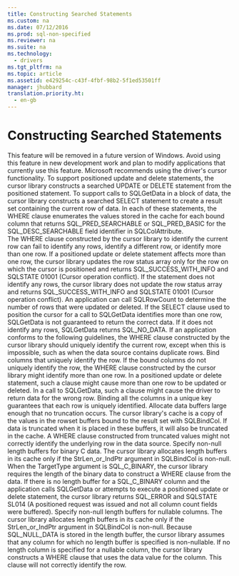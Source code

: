 ```yaml
---
title: Constructing Searched Statements
ms.custom: na
ms.date: 07/12/2016
ms.prod: sql-non-specified
ms.reviewer: na
ms.suite: na
ms.technology: 
  - drivers
ms.tgt_pltfrm: na
ms.topic: article
ms.assetid: e429254c-c43f-4fbf-98b2-5f1ed53501ff
manager: jhubbard
translation.priority.ht: 
  - en-gb
---
```

# Constructing Searched Statements
<?xml version="1.0" encoding="utf-8"?>
<developerReferenceWithoutSyntaxDocument xmlns="http://ddue.schemas.microsoft.com/authoring/2003/5" xmlns:xlink="http://www.w3.org/1999/xlink" xmlns:xsi="http://www.w3.org/2001/XMLSchema-instance" xsi:schemaLocation="http://ddue.schemas.microsoft.com/authoring/2003/5 http://dduestorage.blob.core.windows.net/ddueschema/developer.xsd">
  <introduction>
    <alert class="important">
      <para>This feature will be removed in a future version of Windows. Avoid using this feature in new development work and plan to modify applications that currently use this feature. Microsoft recommends using the driver's cursor functionality.</para>
    </alert>
    <para>To support positioned update and delete statements, the cursor library constructs a searched <legacyBold>UPDATE</legacyBold> or <legacyBold>DELETE</legacyBold> statement from the positioned statement. To support calls to <legacyBold>SQLGetData</legacyBold> in a block of data, the cursor library constructs a searched <legacyBold>SELECT</legacyBold> statement to create a result set containing the current row of data. In each of these statements, the <legacyBold>WHERE</legacyBold> clause enumerates the values stored in the cache for each bound column that returns SQL_PRED_SEARCHABLE or SQL_PRED_BASIC for the SQL_DESC_SEARCHABLE field identifier in <legacyBold>SQLColAttribute</legacyBold>.</para>
  </introduction>
  <section>
    <content>
      <alert class="caution">
        <para>The <legacyBold>WHERE</legacyBold> clause constructed by the cursor library to identify the current row can fail to identify any rows, identify a different row, or identify more than one row.</para>
      </alert>
      <para>If a positioned update or delete statement affects more than one row, the cursor library updates the row status array only for the row on which the cursor is positioned and returns SQL_SUCCESS_WITH_INFO and SQLSTATE 01001 (Cursor operation conflict). If the statement does not identify any rows, the cursor library does not update the row status array and returns SQL_SUCCESS_WITH_INFO and SQLSTATE 01001 (Cursor operation conflict). An application can call <legacyBold>SQLRowCount</legacyBold> to determine the number of rows that were updated or deleted.</para>
      <para>If the <legacyBold>SELECT</legacyBold> clause used to position the cursor for a call to <legacyBold>SQLGetData</legacyBold> identifies more than one row, <legacyBold>SQLGetData</legacyBold> is not guaranteed to return the correct data. If it does not identify any rows, <legacyBold>SQLGetData</legacyBold> returns SQL_NO_DATA.</para>
      <para>If an application conforms to the following guidelines, the <legacyBold>WHERE</legacyBold> clause constructed by the cursor library should uniquely identify the current row, except when this is impossible, such as when the data source contains duplicate rows.  </para>
      <list class="bullet">
        <listItem>
          <para>
            <legacyBold>Bind columns that uniquely identify the row.</legacyBold> If the bound columns do not uniquely identify the row, the <legacyBold>WHERE</legacyBold> clause constructed by the cursor library might identify more than one row. In a positioned update or delete statement, such a clause might cause more than one row to be updated or deleted. In a call to <legacyBold>SQLGetData</legacyBold>, such a clause might cause the driver to return data for the wrong row. Binding all the columns in a unique key guarantees that each row is uniquely identified.</para>
        </listItem>
        <listItem>
          <para>
            <legacyBold>Allocate data buffers large enough that no truncation occurs.</legacyBold> The cursor library's cache is a copy of the values in the rowset buffers bound to the result set with <legacyBold>SQLBindCol</legacyBold>. If data is truncated when it is placed in these buffers, it will also be truncated in the cache. A <legacyBold>WHERE</legacyBold> clause constructed from truncated values might not correctly identify the underlying row in the data source.</para>
        </listItem>
        <listItem>
          <para>
            <legacyBold>Specify non-null length buffers for binary C data.</legacyBold> The cursor library allocates length buffers in its cache only if the <legacyItalic>StrLen_or_IndPtr</legacyItalic> argument in <legacyBold>SQLBindCol</legacyBold> is non-null. When the <legacyItalic>TargetType</legacyItalic> argument is SQL_C_BINARY, the cursor library requires the length of the binary data to construct a <legacyBold>WHERE</legacyBold> clause from the data. If there is no length buffer for a SQL_C_BINARY column and the application calls <legacyBold>SQLGetData</legacyBold> or attempts to execute a positioned update or delete statement, the cursor library returns SQL_ERROR and SQLSTATE SL014 (A positioned request was issued and not all column count fields were buffered).</para>
        </listItem>
        <listItem>
          <para>
            <legacyBold>Specify non-null length buffers for nullable columns.</legacyBold> The cursor library allocates length buffers in its cache only if the <legacyItalic>StrLen_or_IndPtr </legacyItalic>argument in <legacyBold>SQLBindCol</legacyBold> is non-null. Because SQL_NULL_DATA is stored in the length buffer, the cursor library assumes that any column for which no length buffer is specified is non-nullable. If no length column is specified for a nullable column, the cursor library constructs a <legacyBold>WHERE</legacyBold> clause that uses the data value for the column. This clause will not correctly identify the row.</para>
        </listItem>
      </list>
    </content>
  </section>
  <relatedTopics />
</developerReferenceWithoutSyntaxDocument>